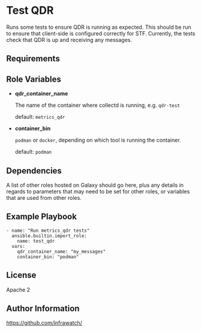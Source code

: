 Test QDR
========

Runs some tests to ensure QDR is running as expected.
This should be run to ensure that client-side is configured correctly for STF.
Currently, the tests check that QDR is up and receiving any messages.

Requirements
------------

Role Variables
--------------

* **qdr_container_name**

  The name of the container where collectd is running, e.g. ``qdr-test``

  default: ``metrics_qdr``

* **container_bin**

  ``podman`` or ``docker``, depending on which tool is running the container.

  default: ``podman``


Dependencies
------------

A list of other roles hosted on Galaxy should go here, plus any details in regards to parameters that may need to be set for other roles, or variables that are used from other roles.

Example Playbook
----------------

    - name: "Run metrics_qdr tests"
      ansible.builtin.import_role:
        name: test_qdr
      vars:
        qdr_container_name: "my_messages"
        container_bin: "podman"


License
-------

Apache 2

Author Information
------------------

https://github.com/infrawatch/

